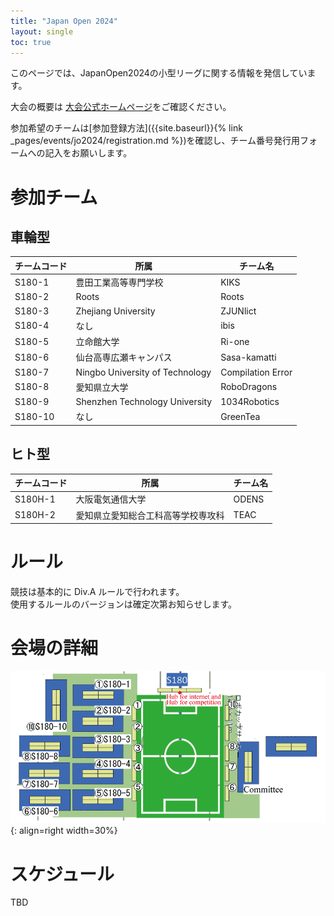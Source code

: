 ```yaml
---
title: "Japan Open 2024"
layout: single
toc: true
---
```


このページでは、JapanOpen2024の小型リーグに関する情報を発信しています。

大会の概要は [大会公式ホームページ](https://www.robocup.or.jp/JapanOpen2024/)をご確認ください。

参加希望のチームは[参加登録方法]({{site.baseurl}}{% link _pages/events/jo2024/registration.md %})を確認し、チーム番号発行用フォームへの記入をお願いします。

# 参加チーム
## 車輪型

|チームコード|所属|チーム名|
|---|---|---|
|S180-1|豊田工業高等専門学校|KIKS|
|S180-2|Roots|Roots|
|S180-3|Zhejiang University|ZJUNlict|
|S180-4|なし|ibis|
|S180-5|立命館大学|Ri-one|
|S180-6|仙台高専広瀬キャンパス|Sasa-kamatti|
|S180-7|Ningbo University of Technology|Compilation Error|
|S180-8|愛知県立大学|RoboDragons|
|S180-9|Shenzhen Technology University|1034Robotics|
|S180-10|なし|GreenTea|



## ヒト型

|チームコード|所属|チーム名|
|---|---|---|
|S180H-1|大阪電気通信大学|ODENS|
|S180H-2|愛知県立愛知総合工科高等学校専攻科|TEAC|


# ルール
競技は基本的に Div.A ルールで行われます。  
使用するルールのバージョンは確定次第お知らせします。

# 会場の詳細
![japan open 2024 table](images/map_s180.png){: align=right width=30%}

# スケジュール
TBD